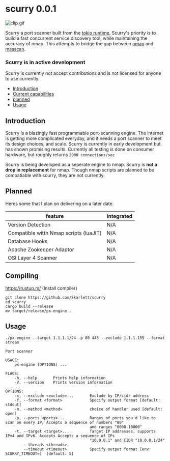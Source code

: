 # scurry 0.0.1
![clip.gif](https://raw.githubusercontent.com/Skarlett/scurry/media/clip.gif)

Scurry a port scanner built from the [tokio runtime](https://tokio.rs). Scurry's priority is to build a fast concurrent service discovery tool, while maintaining the accuracy of nmap. This attempts to bridge the gap between [nmap](https://nmap.org/) and [masscan](https://github.com/robertdavidgraham/masscan).

### Scurry is in active development
Scurry is currently not accept contributions and is not licensed for anyone to use currently.

+ [Introduction](#introduction)
+ [Current capabilities](#introduction)
+ [planned](#introduction)
+ [Usage](#introduction)



## Introduction
Scurry is a blazingly fast programmable port-scanning engine. The internet is getting more complicated everyday, and it needs a port scanner to meet its design choices, and scale. Scurry is currently in early development but has shown promising results. Currently all testing is done on consumer hardware, but roughly returns `2000 connections/sec`

Scurry is being developed as a seperate engine to nmap.
Scurry is **not a drop in replacement** for nmap. Though nmap scripts are planned to be compatiable with scurry, they are not currently.


## Planned
Heres some that I plan on delivering on a later date.

feature | integrated
--- | ---
Version Detection | N/A
Compatible witth Nmap scripts (luaJIT) | N/A
Database Hooks | N/A
Apache Zookeeper Adaptor | N/A
OSI Layer 4 Scanner | N/A

##  Compiling
https://rustup.rs/ (Install compiler)
```
git clone https://github.com/Skarlett/scurry
cd scurry
cargo build --release
mv target/release/px-engine .
```

## Usage 

```./px-engine --target 1.1.1.1/24 -p 80 443 --exclude 1.1.1.155 --format stream```
```
Port scanner

USAGE:
    px-engine [OPTIONS] ...

FLAGS:
    -h, --help       Prints help information
    -V, --version    Prints version information

OPTIONS:
    -x, --exclude <exclude>...       Exclude by IP/cidr address
    -f, --format <format>            Specify output format [default: stdout]
    -m, --method <method>            choice of handler used [default: open]
    -p, --ports <ports>...           Ranges of ports you'd like to scan on every IP, Accepts a sequence of numbers "80"
                                     and ranges "8000-10000"
    -t, --target <target>...         Target IP addresses, supports IPv4 and IPv6. Accepts Accepts a sequence of IPs
                                     "10.0.0.1" and CIDR "10.0.0.1/24"
        --threads <threads>          
        --timeout <timeout>          Specify output format [env: SCURRY_TIMEOUT=]  [default: 5]
```
